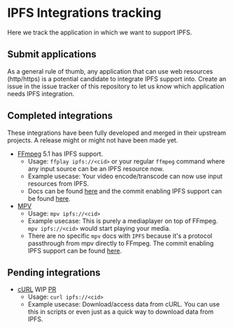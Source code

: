 # IPFS Integrations tracking
Here we track the application in which we want to support IPFS.

## Submit applications
As a general rule of thumb, any application that can use web resources (http/https) is a potential candidate to integrate IPFS support into.
Create an issue in the issue tracker of this repository to let us know which application needs IPFS integration.

## Completed integrations
These integrations have been fully developed and merged in their upstream projects. A release might or might not have been made yet.
* [FFmpeg](https://ffmpeg.org/) 5.1 has IPFS support.
  * Usage: `ffplay ipfs://<cid>` or your regular `ffmpeg` command where any input source can be an IPFS resource now.
  * Example usecase: Your video encode/transcode can now use input resources from IPFS.
  * Docs can be found [here](https://ffmpeg.org/ffmpeg-protocols.html#ipfs) and the commit enabling IPFS support can be found [here](https://github.com/FFmpeg/FFmpeg/commit/f889837e00d3b2388a24c0a9d075ad62f47da825).
* [MPV](https://mpv.io/)
  * Usage: `mpv ipfs://<cid>`
  * Example usecase: This is purely a mediaplayer on top of FFmpeg. `mpv ipfs://<cid>` would start playing your media.
  * There are no specific `mpv` docs with `IPFS` because it's a protocol passthrough from mpv directly to FFmpeg. The commit enabling IPFS support can be found [here](https://github.com/mpv-player/mpv/commit/3458651010a68c2384a19ba485e81e22c825782f).

## Pending integrations
* [cURL](https://curl.se/) WIP [PR](https://github.com/curl/curl/pull/8805#issuecomment-1179758610)
  * Usage: `curl ipfs://<cid>`
  * Example usecase: Download/access data from cURL. You can use this in scripts or even just as a quick way to download data from IPFS.
